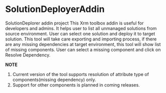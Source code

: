 # SolutionDeployerAddin
SolutionDeplorer addin project
This Xrm toolbox addin is useful for developers and admins. It helps user to list all unmanaged solutions from source environment. User can select one solution and deploy it to target solution.
This tool will take care exporting and importing process, if there are any missing dependencies at target environment, this tool will show list of missing components. User can select a missing component and click on Resolve Dependency.

**NOTE**
1) Current version of the tool supports resolution of attribute type of components(missing dependency) only.
2) Support for other components is planned in coming releases.
